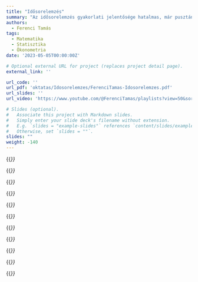 ```yaml
---
title: "Idősorelemzés"
summary: "Az idősorelemzés gyakorlati jelentősége hatalmas, már pusztán abból fakadóan is, hogy számos adat -- különösen a közgazdaságtan területén -- eredendően idősorként áll rendelkezésre."
authors:
  - Ferenci Tamás
tags:
  - Matematika
  - Statisztika
  - Ökonometria
date: '2023-05-05T00:00:00Z'

# Optional external URL for project (replaces project detail page).
external_link: ''

url_code: ''
url_pdf: 'oktatas/Idosorelemzes/FerenciTamas-Idosorelemzes.pdf'
url_slides: ''
url_video: 'https://www.youtube.com/@FerenciTamas/playlists?view=50&sort=dd&shelf_id=6'

# Slides (optional).
#   Associate this project with Markdown slides.
#   Simply enter your slide deck's filename without extension.
#   E.g. `slides = "example-slides"` references `content/slides/example-slides.md`.
#   Otherwise, set `slides = ""`.
slides: ""
weight: -140
---
```


{{<cite page="/oktatas-fejezetek/idosorelemzes-fejezetek/alapok" view="2" >}}

{{<cite page="/oktatas-fejezetek/idosorelemzes-fejezetek/determinisztikus" view="2" >}}

{{<cite page="/oktatas-fejezetek/idosorelemzes-fejezetek/szures" view="2" >}}

{{<cite page="/oktatas-fejezetek/idosorelemzes-fejezetek/stacionaritas" view="2" >}}

{{<cite page="/oktatas-fejezetek/idosorelemzes-fejezetek/sztochasztikus" view="2" >}}

{{<cite page="/oktatas-fejezetek/idosorelemzes-fejezetek/kesleltetesipolinom" view="2" >}}

{{<cite page="/oktatas-fejezetek/idosorelemzes-fejezetek/stacteszt" view="2" >}}

{{<cite page="/oktatas-fejezetek/idosorelemzes-fejezetek/nemstackezeles" view="2" >}}

{{<cite page="/oktatas-fejezetek/idosorelemzes-fejezetek/boxjenkins" view="2" >}}

{{<cite page="/oktatas-fejezetek/idosorelemzes-fejezetek/idosorregresszio" view="2" >}}

{{<cite page="/oktatas-fejezetek/idosorelemzes-fejezetek/tobbvaltozos" view="2" >}}